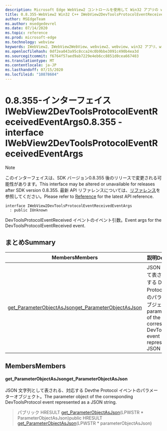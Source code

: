 ```yaml
---
description: Microsoft Edge WebView2 コントロールを使用して Win32 アプリの web コンテンツをホストする
title: 0.8.355-WebView2 Win32 C++ IWebView2DevToolsProtocolEventReceivedEventArgs
author: MSEdgeTeam
ms.author: msedgedevrel
ms.date: 07/14/2020
ms.topic: reference
ms.prod: microsoft-edge
ms.technology: webview
keywords: IWebView2、IWebView2WebView、webview2、webview、win32 アプリ、win32、edge
ms.openlocfilehash: 0df2ea043a95c8cca24c0b9bbe3091c490b4ea3d
ms.sourcegitcommit: f6764f57aed9ab7229e4eb6cc8851d0cea667403
ms.translationtype: MT
ms.contentlocale: ja-JP
ms.lasthandoff: 07/15/2020
ms.locfileid: "10878604"
---
```

# <span data-ttu-id="fa326-104">0.8.355-インターフェイス IWebView2DevToolsProtocolEventReceivedEventArgs</span><span class="sxs-lookup"><span data-stu-id="fa326-104">0.8.355 - interface IWebView2DevToolsProtocolEventReceivedEventArgs</span></span> 

> [!NOTE]
> <span data-ttu-id="fa326-105">このインターフェイスは、SDK バージョン0.8.355 後のリリースで変更される可能性があります。</span><span class="sxs-lookup"><span data-stu-id="fa326-105">This interface may be altered or unavailable for releases after SDK version 0.8.355.</span></span> <span data-ttu-id="fa326-106">最新 API リファレンスについては、[リファレンス](../../../webview2-api-reference.md)を参照してください。</span><span class="sxs-lookup"><span data-stu-id="fa326-106">Please refer to [Reference](../../../webview2-api-reference.md) for the latest API reference.</span></span>

```
interface IWebView2DevToolsProtocolEventReceivedEventArgs
  : public IUnknown
```

<span data-ttu-id="fa326-107">DevToolsProtocolEventReceived イベントのイベント引数。</span><span class="sxs-lookup"><span data-stu-id="fa326-107">Event args for the DevToolsProtocolEventReceived event.</span></span>

## <span data-ttu-id="fa326-108">まとめ</span><span class="sxs-lookup"><span data-stu-id="fa326-108">Summary</span></span>

 <span data-ttu-id="fa326-109">Members</span><span class="sxs-lookup"><span data-stu-id="fa326-109">Members</span></span>                        | <span data-ttu-id="fa326-110">説明</span><span class="sxs-lookup"><span data-stu-id="fa326-110">Descriptions</span></span>
--------------------------------|---------------------------------------------
[<span data-ttu-id="fa326-111">get_ParameterObjectAsJson</span><span class="sxs-lookup"><span data-stu-id="fa326-111">get_ParameterObjectAsJson</span></span>](#get_parameterobjectasjson) | <span data-ttu-id="fa326-112">JSON 文字列として表される、対応する Devthe Protocol イベントのパラメーターオブジェクト。</span><span class="sxs-lookup"><span data-stu-id="fa326-112">The parameter object of the corresponding DevToolsProtocol event represented as a JSON string.</span></span>

## <span data-ttu-id="fa326-113">Members</span><span class="sxs-lookup"><span data-stu-id="fa326-113">Members</span></span>

#### <span data-ttu-id="fa326-114">get_ParameterObjectAsJson</span><span class="sxs-lookup"><span data-stu-id="fa326-114">get_ParameterObjectAsJson</span></span> 

<span data-ttu-id="fa326-115">JSON 文字列として表される、対応する Devthe Protocol イベントのパラメーターオブジェクト。</span><span class="sxs-lookup"><span data-stu-id="fa326-115">The parameter object of the corresponding DevToolsProtocol event represented as a JSON string.</span></span>

> <span data-ttu-id="fa326-116">パブリック HRESULT [get_ParameterObjectAsJson](#get_parameterobjectasjson)(LPWSTR \* ParameterObjectAsJson)</span><span class="sxs-lookup"><span data-stu-id="fa326-116">public HRESULT [get_ParameterObjectAsJson](#get_parameterobjectasjson)(LPWSTR \* parameterObjectAsJson)</span></span>

